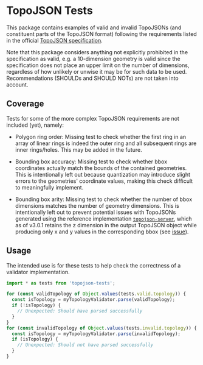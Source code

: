 # TopoJSON Tests

This package contains examples of valid and invalid TopoJSONs (and constituent parts of the TopoJSON format) following the requirements listed in the official [TopoJSON specification](https://github.com/topojson/topojson-specification).

Note that this package considers anything not explicitly prohibited in the specification as valid, e.g. a 10-dimension geometry is valid since the specification does not place an upper limit on the number of dimensions, regardless of how unlikely or unwise it may be for such data to be used.
Recommendations (SHOULDs and SHOULD NOTs) are not taken into account.


## Coverage

Tests for some of the more complex TopoJSON requirements are not included (yet), namely:

- Polygon ring order: Missing test to check whether the first ring in an array of linear rings is indeed the outer ring and all subsequent rings are inner rings/holes. This may be added in the future.

- Bounding box accuracy: Missing test to check whether bbox coordinates actually match the bounds of the contained geometries. This is intentionally left out because quantization may introduce slight errors to the geometries' coordinate values, making this check difficult to meaningfully implement.

- Bounding box arity: Missing test to check whether the number of bbox dimensions matches the number of geometry dimensions. This is intentionally left out to prevent potential issues with TopoJSONs generated using the reference implementation [`topojson-server`](https://github.com/topojson/topojson-server), which as of v3.0.1 retains the z dimension in the output TopoJSON object while producing only x and y values in the corresponding bbox (see [issue](https://github.com/topojson/topojson-server/issues/5)).


## Usage

The intended use is for these tests to help check the correctness of a validator implementation.

```ts
import * as tests from 'topojson-tests';

for (const validTopology of Object.values(tests.valid.topology)) {
  const isTopology = myTopologyValidator.parse(validTopology);
  if (!isTopology) {
    // Unexpected: Should have parsed successfully
  }
}
for (const invalidTopology of Object.values(tests.invalid.topology)) {
  const isTopology = myTopologyValidator.parse(invalidTopology);
  if (isTopology) {
    // Unexpected: Should not have parsed successfully
  }
}
```
